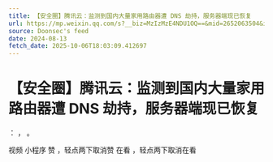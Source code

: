 ```yaml
---
title: 【安全圈】腾讯云：监测到国内大量家用路由器遭 DNS 劫持，服务器端现已恢复
url: https://mp.weixin.qq.com/s?__biz=MzIzMzE4NDU1OQ==&mid=2652063504&idx=1&sn=a694684f34abbd4fc59c93ecfd4daefb
source: Doonsec's feed
date: 2024-08-13
fetch_date: 2025-10-06T18:03:09.412697
---
```


# 【安全圈】腾讯云：监测到国内大量家用路由器遭 DNS 劫持，服务器端现已恢复

：
，
。

视频
小程序
赞
，轻点两下取消赞
在看
，轻点两下取消在看
